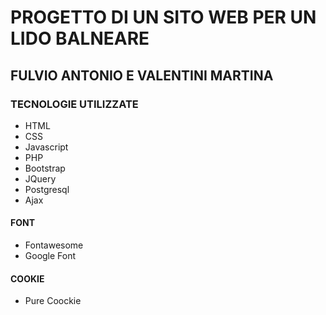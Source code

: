 # PROGETTO DI UN SITO WEB PER UN LIDO BALNEARE

## FULVIO ANTONIO E VALENTINI MARTINA

### TECNOLOGIE UTILIZZATE

- HTML
- CSS
- Javascript
- PHP
- Bootstrap
- JQuery
- Postgresql
- Ajax

#### FONT

- Fontawesome
- Google Font

#### COOKIE

- Pure Coockie
